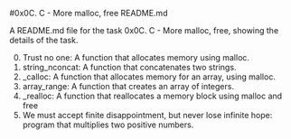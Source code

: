 #0x0C. C - More malloc, free README.md

A README.md file for the task 0x0C. C - More malloc, free, showing the details of the task.

0. Trust no one: A function that allocates memory using malloc.
1. string_nconcat: A function that concatenates two strings.
2. _calloc: A function that allocates memory for an array, using malloc.
3. array_range: A function that creates an array of integers.
4. _realloc: A function that reallocates a memory block using malloc and free
5. We must accept finite disappointment, but never lose infinite hope: program that multiplies two positive numbers.
